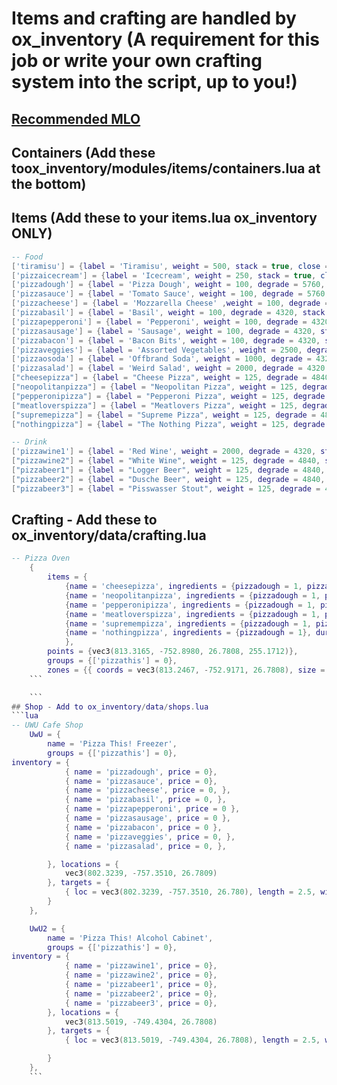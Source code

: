 # Items and crafting are handled by ox_inventory (A requirement for this job or write your own crafting system into the script, up to you!)
## [Recommended MLO](https://fivem.gabzv.com/package/4724795)
## Containers (Add these toox_inventory/modules/items/containers.lua at the bottom)

## Items (Add these to your items.lua ox_inventory ONLY)
```lua
-- Food
['tiramisu'] = {label = 'Tiramisu', weight = 500, stack = true, close = false, description = "Italians are not real."},
['pizzaicecream'] = {label = 'Icecream', weight = 250, stack = true, close = false, description = "So creamy"},
['pizzadough'] = {label = 'Pizza Dough', weight = 100, degrade = 5760, stack = true, close = true, description = "An Ingredient"},
['pizzasauce'] = {label = 'Tomato Sauce', weight = 100, degrade = 5760, stack = true, close = true, description = "An Ingredient"},
['pizzacheese'] = {label = 'Mozzarella Cheese' ,weight = 100, degrade = 4320, stack = true, close = true, description = "An Ingredient"},
['pizzabasil'] = {label = 'Basil', weight = 100, degrade = 4320, stack = true, close = true, description = "An Ingredient"},
['pizzapepperoni'] = {label = 'Pepperoni', weight = 100, degrade = 4320, stack = true, close = true, description = "An Ingredient"},
['pizzasausage'] = {label = 'Sausage', weight = 100, degrade = 4320, stack = true, close = true, description = "An Ingredient"},
['pizzabacon'] = {label = 'Bacon Bits', weight = 100, degrade = 4320, stack = true, close = true, description = "An Ingredient"},
['pizzaveggies'] = {label = 'Assorted Vegetables', weight = 2500, degrade = 10080, stack = true, close = true, description = "An Ingredient"},
['pizzaosoda'] = {label = 'Offbrand Soda', weight = 1000, degrade = 4320, stack = true, close = true, description = "Have you heard of this brand before?" },
['pizzasalad'] = {label = 'Weird Salad', weight = 2000, degrade = 4320, stack = false, close = false, consume = 0, description = "Im on a diet"  client = {status = {hunger = 200000}, anim = 'eating', prop = 'cookie', usetime = 2500, }},
["cheesepizza"] = {label = "Cheese Pizza", weight = 125, degrade = 4840, stack = true, close = true, description = "For the basic bitches"  client = {status = {hunger = 200000}, anim = 'eating', prop = 'cookie', usetime = 2500, }},
["neopolitanpizza"] = {label = "Neopolitan Pizza", weight = 125, degrade = 4840, stack = true, close = true, description = "Napoleon was Italian?"  client = {status = {hunger = 200000}, anim = 'eating', prop = 'cookie', usetime = 2500, }},
["pepperonipizza"] = {label = "Pepperoni Pizza", weight = 125, degrade = 4840, stack = true, close = true, description = "I dont have a joke for this one"  client = {status = {hunger = 200000}, anim = 'eating', prop = 'cookie', usetime = 2500, }},
["meatloverspizza"] = {label = "Meatlovers Pizza", weight = 125, degrade = 4840, stack = true, close = true, description = "For those who love meat in their mouths"  client = {status = {hunger = 200000}, anim = 'eating', prop = 'cookie', usetime = 2500, }},
["supremepizza"] = {label = "Supreme Pizza", weight = 125, degrade = 4840, stack = true, close = true, description = "All the toppings"  client = {status = {hunger = 200000}, anim = 'eating', prop = 'cookie', usetime = 2500, }},
["nothingpizza"] = {label = "The Nothing Pizza", weight = 125, degrade = 4840, stack = true, close = true, description = "Pizza but with nothing"},

-- Drink
['pizzawine1'] = {label = 'Red Wine', weight = 2000, degrade = 4320, stack = false, close = false, consume = 0, description = "Im on a diet" client = {status = {thirst = 400000}, anim = {dict = 'mp_player_intdrink', clip = 'loop_bottle'}, usetime = 2500, cancel = true}},
["pizzawine2"] = {label = "White Wine", weight = 125, degrade = 4840, stack = true, close = true, description = "For the basic bitches" client = {status = {thirst = 400000}, anim = {dict = 'mp_player_intdrink', clip = 'loop_bottle'}, usetime = 2500, cancel = true}},
["pizzabeer1"] = {label = "Logger Beer", weight = 125, degrade = 4840, stack = true, close = true, description = "Manly Men" client = {status = {thirst = 400000}, anim = {dict = 'mp_player_intdrink', clip = 'loop_bottle'}, usetime = 2500, cancel = true}},
["pizzabeer2"] = {label = "Dusche Beer", weight = 125, degrade = 4840, stack = true, close = true, description = "Femboy" client = {status = {thirst = 400000}, anim = {dict = 'mp_player_intdrink', clip = 'loop_bottle'}, usetime = 2500, cancel = true}},
["pizzabeer3"] = {label = "Pisswasser Stout", weight = 125, degrade = 4840, stack = true, close = true, description = "Liberal" client = {status = {thirst = 400000}, anim = {dict = 'mp_player_intdrink', clip = 'loop_bottle'}, usetime = 2500, cancel = true}},


```
## Crafting - Add these to ox_inventory/data/crafting.lua
```lua
-- Pizza Oven
	{
		items = {
            {name = 'cheesepizza', ingredients = {pizzadough = 1, pizzasauce = 2, pizzacheese = 3}, duration = 5000, count = 1}, 
            {name = 'neopolitanpizza', ingredients = {pizzadough = 1, pizzasauce = 2, pizzacheese = 3, pizzabasil = 5}, duration = 5000, count = 1},
			{name = 'pepperonipizza', ingredients = {pizzadough = 1, pizzasauce = 2, pizzacheese = 3, pizzapepperoni = 15}, duration = 5000, count = 1},
			{name = 'meatloverspizza', ingredients = {pizzadough = 1, pizzasauce = 2, pizzacheese = 3, pizzapepperoni = 15, pizzasausage = 15}, duration = 5000, count = 1},
			{name = 'supremempizza', ingredients = {pizzadough = 1, pizzasauce = 2, pizzacheese = 3, pizzapepperoni = 15, pizzasausage = 15, pizzaveggies = 15}, duration = 5000, count = 1},
			{name = 'nothingpizza', ingredients = {pizzadough = 1}, duration = 5000, count = 1},            
            },
		points = {vec3(813.3165, -752.8980, 26.7808, 255.1712)},
		groups = {['pizzathis'] = 0},
		zones = {{ coords = vec3(813.2467, -752.9171, 26.7808), size = vec3(1, 2, 1), distance = 2, rotation = 270.0}}},
    ```

    ```
## Shop - Add to ox_inventory/data/shops.lua
```lua
-- UWU Cafe Shop
	UwU = {
		name = 'Pizza This! Freezer',
		groups = {['pizzathis'] = 0},
inventory = {
			{ name = 'pizzadough', price = 0},
			{ name = 'pizzasauce', price = 0},
			{ name = 'pizzacheese', price = 0, },
            { name = 'pizzabasil', price = 0, },
			{ name = 'pizzapepperoni', price = 0 },
			{ name = 'pizzasausage', price = 0 },
			{ name = 'pizzabacon', price = 0 },
			{ name = 'pizzaveggies', price = 0, },
			{ name = 'pizzasalad', price = 0, },

		}, locations = {
			vec3(802.3239, -757.3510, 26.7809)
		}, targets = {
			{ loc = vec3(802.3239, -757.3510, 26.780), length = 2.5, width = 3.0, heading = 3.0, minZ = 24.5, maxZ = 28.0, distance = 6 }
		}
	},

	UwU2 = {
		name = 'Pizza This! Alcohol Cabinet',
		groups = {['pizzathis'] = 0},
inventory = {
			{ name = 'pizzawine1', price = 0},
			{ name = 'pizzawine2', price = 0},
			{ name = 'pizzabeer1', price = 0},
			{ name = 'pizzabeer2', price = 0},
			{ name = 'pizzabeer3', price = 0},
		}, locations = {
			vec3(813.5019, -749.4304, 26.7808)
		}, targets = {
			{ loc = vec3(813.5019, -749.4304, 26.7808), length = 2.5, width = 3.0, heading = 270.0, minZ = 24.5, maxZ = 28.0, distance = 6 }

		}
	},
    ```
  
